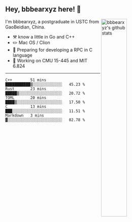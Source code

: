 ## Hey, bbbearxyz here! :wave:

<img align="right" alt="bbbearxyz's github stats" width="40%" src="https://github-readme-stats.vercel.app/api?username=bbbearxyz&show_icons=true">

I'm bbbearxyz, a postgraduate in USTC from GaoBeidian, China.

-   :hammer_and_pick:    know a little in Go and C++
-   :pencil2: Mac OS / Clion
-   :seedling: Preparing for developing a RPC in C language 
-   :thinking: Working on CMU 15-445 and MIT 6.824
---
<!--START_SECTION:waka-->
```text
C++        51 mins         ███████████▒░░░░░░░░░░░░░   45.23 % 
Rust       23 mins         █████▒░░░░░░░░░░░░░░░░░░░   20.72 % 
TOML       20 mins         ████▒░░░░░░░░░░░░░░░░░░░░   17.50 % 
C          13 mins         ███░░░░░░░░░░░░░░░░░░░░░░   11.51 % 
Markdown   3 mins          ▓░░░░░░░░░░░░░░░░░░░░░░░░   02.78 % 
```
<!--END_SECTION:waka-->
